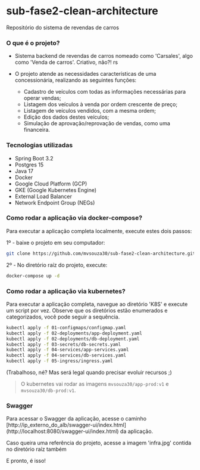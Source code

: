 # sub-fase2-clean-architecture
Repositório do sistema de revendas de carros

### O que é o projeto?
- Sistema backend de revendas de carros nomeado como 'Carsales', algo como 'Venda de carros'. Criativo, não?! rs
- O projeto atende as necessidades características de uma concessionária, realizando as seguintes funções:

  * Cadastro de veículos com todas as informações necessárias para operar vendas;
  * Listagem dos veículos à venda por ordem crescente de preço;
  * Listagem de veículos vendidos, com a mesma ordem;
  * Edição dos dados destes veículos;
  * Simulação de aprovação/reprovação de vendas, como uma financeira.

### Tecnologias utilizadas
- Spring Boot 3.2
- Postgres 15
- Java 17
- Docker
- Google Cloud Platform (GCP)
- GKE (Google Kubernetes Engine)
- External Load Balancer
- Network Endpoint Group (NEGs)

  
### Como rodar a aplicação via docker-compose?

Para executar a aplicação completa localmente, execute estes dois passos:

1º - baixe o projeto em seu computador:
```bash
git clone https://github.com/mvsouza30/sub-fase2-clean-architecture.git
```

2º - No diretório raíz do projeto, execute:
```bash
docker-compose up -d
```

### Como rodar a aplicação via kubernetes?

Para executar a aplicação completa, navegue ao diretório 'K8S' e execute um script por vez. 
Observe que os diretórios estão enumerados e categorizados, você pode seguir a sequência. 

```bash
kubectl apply -f 01-configmaps/configmap.yaml
kubectl apply -f 02-deployments/app-deployment.yaml
kubectl apply -f 02-deployments/db-deployment.yaml
kubectl apply -f 03-secrets/db-secrets.yaml
kubectl apply -f 04-services/app-services.yaml
kubectl apply -f 04-services/db-services.yaml
kubectl apply -f 05-ingress/ingress.yaml
```
(Trabalhoso, né? Mas será legal quando precisar evoluir recursos ;)

> O kubernetes vai rodar as imagens `mvsouza30/app-prod:v1` e `mvsouza30/db-prod:v1`.


### Swagger

Para acessar o Swagger da aplicação, acesse o caminho [http://ip_externo_do_alb/swagger-ui/index.html] (http://localhost:8080/swagger-ui/index.html) da aplicação.

Caso queira uma referência do projeto, acesse a imagem 'infra.jpg' contida no diretório raíz também

E pronto, é isso!
